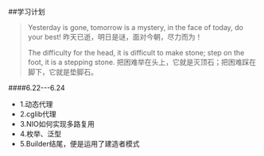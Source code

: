 ##学习计划
> Yesterday is gone, tomorrow is a mystery, in the face of today, do your best!
>昨天已逝，明日是谜，面对今朝，尽力而为！
>
>The difficulty for the head, it is difficult to make stone; step on the foot, it is a stepping stone.
>把困难举在头上，它就是灭顶石；把困难踩在脚下，它就是垫脚石。

####6.22---6.24
- 1.动态代理
- 2.cglib代理
- 3.NIO如何实现多路复用
- 4.枚举、泛型
- 5.Builder结尾，便是运用了建造者模式